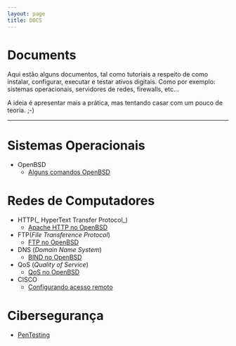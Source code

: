 ```yaml
---
layout: page
title: DOCS
---
```


Documents
========================

Aqui estão alguns documentos, tal como tutoriais a respeito de como instalar, configurar, executar e testar ativos digitais. Como por exemplo: sistemas operacionais, servidores de redes, firewalls, etc...

A ideia é apresentar mais a prática, mas tentando casar com um pouco de teoria. ;-)

-----------------------


# Sistemas Operacionais
* OpenBSD
	* [Alguns comandos OpenBSD](OpenBSDServers/OpenBSD_comandos.md)

# Redes de Computadores
* HTTP(_ HyperText Transfer Protocol_)
	* [Apache HTTP no OpenBSD](OpenBSDServers/HTTP.md)
* FTP(_File Transference Protocol_)
	* [FTP no OpenBSD](OpenBSDServers/FTP.md)
* DNS (_Domain Name System_)
	* [BIND no OpenBSD](DNS/DNS.md)
* QoS (_Quality of Service_)
	* [QoS no OpenBSD](QoS/QoS.md)
* CISCO
	* [Configurando acesso remoto](cisco/ativarSSH.md)
		
# Cibersegurança
* [PenTesting](penTest/pentest.md)

